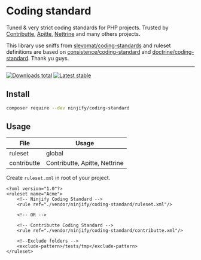 # Coding standard

Tuned & very strict coding standards for PHP projects. Trusted by [Contributte](https://github.com/contributte), [Apitte](https://github.com/apitte), [Nettrine](https://github.com/nettrine)
and many others projects.

This library use sniffs from [slevomat/coding-standards](https://github.com/slevomat/coding-standards) and ruleset definitions are based on [consistence/coding-standard](https://github.com/consistence/coding-standard) and [doctrine/coding-standard](https://github.com/doctrine/coding-standard). Thank yu guys.

-----

[![Downloads total](https://img.shields.io/packagist/dt/ninjify/coding-standard.svg?style=flat-square)](https://packagist.org/packages/ninjify/coding-standard)
[![Latest stable](https://img.shields.io/packagist/v/ninjify/coding-standard.svg?style=flat-square)](https://packagist.org/packages/ninjify/coding-standard)

## Install

```bash
composer require --dev ninjify/coding-standard
```

## Usage

| File          | Usage  |
|---------------|--------|
| ruleset       | global |
| contributte   | Contributte, Apitte, Nettrine |

Create `ruleset.xml` in root of your project.

```
<?xml version="1.0"?>
<ruleset name="Acme">
    <!-- Ninjify Coding Standard -->
    <rule ref="./vendor/ninjify/coding-standard/ruleset.xml"/>

    <!-- OR -->
    
    <!-- Contributte Coding Standard -->
    <rule ref="./vendor/ninjify/coding-standard/contributte.xml"/>

    <!--Exclude folders -->
    <exclude-pattern>/tests/tmp</exclude-pattern>
</ruleset>
```
